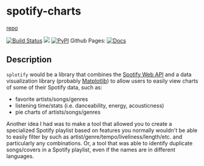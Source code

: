 # spotify-charts

[repo](https://github.com/cordeliachen/splotify)

[![Build Status](https://github.com/cordeliachen/splotify/workflows/Build%20Status/badge.svg?branch=main)](https://github.com/cordeliachen/splotify/actions?query=workflow%3A%22Build+Status%22)
![](https://img.shields.io/badge/license-Apache--2.0-blue)
[![PyPI](https://img.shields.io/pypi/v/splotify)](https://pypi.org/project/splotify/)
Github Pages: [![Docs](https://img.shields.io/badge/Github-Pages-brightgreen)](https://cordeliachen.github.io/splotify/)

## Description

`splotify` would be a library that combines the [Spotify Web API](https://github.com/spotipy-dev/spotipy) and a data visualization library (probably [Matplotlib](https://github.com/matplotlib/matplotlib)) to allow users to easily view charts of some of their Spotify data, such as:

- favorite artists/songs/genres
- listening time/stats (i.e. danceability, energy, acousticness)
- pie charts of artists/songs/genres

Another idea I had was to make a tool that allowed you to create a specialized Spotify playlist based on features you normally wouldn't be able to easily filter by such as artist/genre/tempo/liveliness/length/etc. and particularly any combinations. Or, a tool that was able to identify duplicate songs/covers in a Spotify playlist, even if the names are in different languages.
